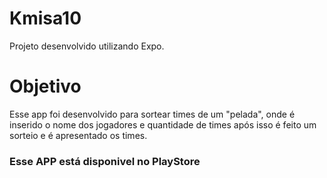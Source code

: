 # Kmisa10

Projeto desenvolvido utilizando Expo.

# Objetivo

Esse app foi desenvolvido para sortear times de um "pelada", onde é inserido o nome dos jogadores
e quantidade de times após isso é feito um sorteio e é apresentado os times.

### Esse APP está disponivel no PlayStore 

